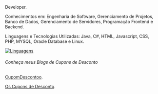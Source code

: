 Developer.

Conhecimentos em: Engenharia de Software, Gerenciamento de Projetos, Banco de Dados, Gerenciamento de Servidores, Programação Frontend e Backend.

Linguagens e Tecnologias Utilizadas: Java, C#, HTML, Javascript, CSS, PHP, MYSQL, Oracle Database e Linux.

 
[![Linguagens](https://github-readme-stats.vercel.app/api/top-langs/?username=ducrz&hide=jupyter%20notebook,css)](https://github.com/ducrz)


 
###### Conheça meus Blogs de Cupons de Desconto

[CupomDescontoo](https://www.cupomdescontoo.com).

[Os Cupons de Desconto](https://www.oscuponsdedesconto.com).


